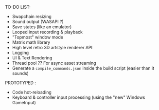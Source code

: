 TO-DO LIST:
- Swapchain resizing
- Sound output (WASAPI ?)
- Save states (like an emulator)
- Looped input recording & playback
- "Topmost" window mode
- Matrix math library
- High level retro 3D artstyle renderer API
- Logging
- UI & Text Rendering
- Thread pool ?? For async asset streaming
- Generate a `compile_commands.json` inside the build script (easier than it sounds)

PROTOTYPED :
- Code hot-reloading
- Keyboard & controller input processing (using the "new" Windows GameInput)
